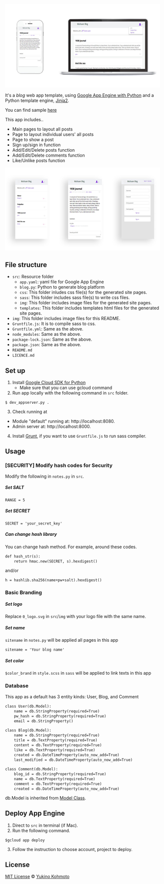 ![blog sample image](img/sample_device.jpg)

It's a  *blog* web app template, using [Google App Engine with Python](https://cloud.google.com/python/) and a Python template engine, [Jinja2](http://jinja.pocoo.org/).

You can find sample [here](https://blog-template-171415.appspot.com/)

This app includes..
- Main pages to layout all posts
- Page to layout individual users' all posts
- Page to show a post
- Sign up/sign in function
- Add/Edit/Delete posts function
- Add/Edit/Delete comments function
- Like/Unlike posts function

![blog sample image](img/sample_screen.jpg)


## File structure
- `src`: Resource folder
  - `app.yaml`: yaml file for Google App Engine
  - `blog.py`: Python to generate blog platform
  - `css`: This folder inludes css file(s) for the generated site pages.
  - `sass`: This folder includes sass file(s) to write css files.
  - `img`: This folder includes image files for the generated site pages. 
  - `templates`: This folder includes templates html files for the generated site pages.
- `img`: This folder includes image files for this README.
- `Gruntfile.js`: It is to compile sass to css.
- `Gruntfile.yml`: Same as the above.
- `node_modules`: Same as the above.
- `package-lock.json`: Same as the above. 
- `package.json`: Same as the above.
- `README.md`
- `LICENCE.md`

## Set up
1. Install [Google Cloud SDK for Python](https://cloud.google.com/sdk/docs/quickstart-mac-os-x)
    * Make sure that you can use gcloud command
2. Run app locally with the following command in `src` folder.
```    
$ dev_appserver.py .
```
3. Check running at
- Module "default" running at: http://localhost:8080. 
- Admin server at: http://localhost:8000.

4. Install [Grunt](https://gruntjs.com/), if you want to use `Gruntfile.js` to run sass compiler.

## Usage

### [SECURITY] Modify hash codes for Security
Modify the following in `notes.py` in `src`. 

##### Set SALT
```
RANGE = 5
```

##### Set SECRET
```
SECRET = 'your_secret_key'
```

##### Can change hash library
You can change hash method. For example, around these codes.
```
def hash_str(s):
    return hmac.new(SECRET, s).hexdigest()
``` 
and/or 
```
h = hashlib.sha256(name+pw+salt).hexdigest()
```

### Basic Branding

##### Set logo
Replace `0_logo.svg` in `src`/`img` with your logo file with the same name.

##### Set name
`sitename` in `notes.py` will be applied all pages in this app  
```
sitename = 'Your blog name'
```

##### Set color
`$color_brand` in `style.scss` in `sass` will be applied to link texts in this app 


### Database
This app as a default has 3 entity kinds: User, Blog, and Comment

```
class User(db.Model):
    name = db.StringProperty(required=True)
    pw_hash = db.StringProperty(required=True)
    email = db.StringProperty()
```
```
class Blog(db.Model):
    name = db.StringProperty(required=True)
    title = db.TextProperty(required=True)
    content = db.TextProperty(required=True)
    like = db.TextProperty(required=True)
    created = db.DateTimeProperty(auto_now_add=True)
    last_modified = db.DateTimeProperty(auto_now_add=True)
```
```
class Comment(db.Model):
    blog_id = db.StringProperty(required=True)
    name = db.TextProperty(required=True)
    comment = db.TextProperty(required=True)
    created = db.DateTimeProperty(auto_now_add=True)
```
db.Model is inherited from [Model Class](https://cloud.google.com/appengine/docs/standard/python/datastore/modelclass).


## Deploy App Engine
1. Direct to `src` in terminal (if Mac).
2. Run the following command.
```
$gcloud app deploy
```
3. Follow the instruction to choose account, project to deploy.

## License
[MIT License](https://choosealicense.com/licenses/mit/) © [Yukino Kohmoto](http://yukinokoh.github.io/)

